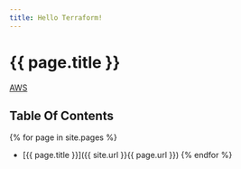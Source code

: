 ```yaml
---
title: Hello Terraform!
---
```

# {{ page.title }}
[AWS](00-init-aws/index.md)

## Table Of Contents

{% for page in site.pages %}
* [{{ page.title }}]({{ site.url }}{{ page.url }})
{% endfor %}